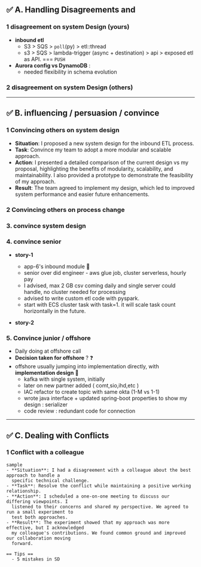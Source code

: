 ## ✅ A. Handling Disagreements and 
### 1 disagreement on system Design (yours)
- **inbound etl**
    - S3 > SQS > `poll`(py) > etl::thread
    - s3 > SQS > lambda-trigger (async + destination) > api >  exposed etl as API. === `PUSH`
- **Aurora config vs DynamoDB** :
    - needed flexibility in schema evolution

### 2 disagreement on system Design (others)


---
## ✅ B. influencing / persuasion / convince
### 1 Convincing others on system design
- **Situation**: I proposed a new system design for the inbound ETL process.
- **Task**: Convince my team to adopt a more modular and scalable approach.
- **Action**: I presented a detailed comparison of the current design vs my proposal, highlighting
  the benefits of modularity, scalability, and maintainability. I also provided a prototype to
  demonstrate the feasibility of my approach.
- **Result**: The team agreed to implement my design, which led to improved system performance
  and easier future enhancements.

### 2 Convincing others on process change

### 3. convince system design

### 4. convince senior
- **story-1**
    - app-6's inbound module 🔸
    - senior over did engineer - aws glue job, cluster serverless, hourly pay
    - I advised, max 2 GB csv coming daily and  single server could handle, no cluster needed for processing
    - advised to write custom etl code with pyspark.
    - start with ECS cluster task with task=1. it will scale task count horizontally in the future.

- **story-2**

### 5. Convince junior / offshore
- Daily doing at offshore call
- **Decision taken for offshore** ? ❓
- offshore usually jumping into implementation directly, with **implementation design** 🔸
    - kafka with single system, initially
    - later on new partner added ( comt,sio,ihd,etc )
    - IAC refactor to create topic with same okta (1-M vs 1-1)
    - wrote java interface + updated spring-boot properties to show my design : serializer
    - code review : redundant code  for  connection
  
---
## ✅ C. Dealing with Conflicts
### 1 Conflict with a colleague
```
sample
- **Situation**: I had a disagreement with a colleague about the best approach to handle a
  specific technical challenge.
- **Task**: Resolve the conflict while maintaining a positive working relationship.
- **Action**: I scheduled a one-on-one meeting to discuss our differing viewpoints. I
  listened to their concerns and shared my perspective. We agreed to run a small experiment to
  test both approaches.
- **Result**: The experiment showed that my approach was more effective, but I acknowledged
  my colleague's contributions. We found common ground and improved our collaboration moving
  forward.
```

```
== Tips ==
  - 5 mistakes in SD
```



